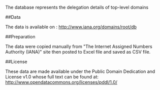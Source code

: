 The database represents the delegation details of top-level domains

##Data

The data is available on :
http://www.iana.org/domains/root/db

##Preparation

The data were copied manually from "The Internet Assigned Numbers Authority (IANA)" site then posted to Excel file and saved as CSV file.

##License

These data are made available under the Public Domain Dedication and License v1.0 whose full text can be found at: http://www.opendatacommons.org/licenses/pddl/1.0/
